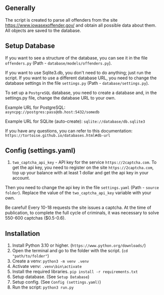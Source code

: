 ## Generally
The script is created to parse all offenders from the site https://www.iowasexoffender.gov/ and obtain all possible data about them. All objects are saved to the database.


## Setup Database
If you want to see a structure of the database, you can see it in the file `offenders.py` (Path - `database/models/offenders.py`).

If you want to use Sqlite3.db, you don't need to do anything; just run the script. If you want to use a different database URL, you need to change the database settings in the file `settings.py` (Path - `database/settings.py`).

To set up a `PostgreSQL` database, you need to create a database and, in the settings.py file, change the database URL to your own.

Example URL for PostgreSQL: `asyncpg://postgres:pass@db.host:5432/somedb`

Example URL for SQLite (auto-create): `sqlite://database/db.sqlite3`

If you have any questions, you can refer to this documentation: `https://tortoise.github.io/databases.html#db-url`


## Config (settings.yaml)
1. `two_captcha_api_key` - API key for the service `https://2captcha.com`.
To get the api key, you need to register on the site `https://2captcha.com`, top up your balance with at least 1 dollar and get the api key in your account. 

Then you need to change the api key in the file `settings.yaml` (Path - `source folder`).
Replace the value of the `two_captcha_api_key` variable with your own.

Be careful! Every 10-18 requests the site issues a captcha. At the time of publication, to complete the full cycle of criminals, it was necessary to solve 550-600 captchas ($0.5-0.6).


## Installation
1. Install Python 3.10 or higher. (`https://www.python.org/downloads/`)
2. Open the terminal and go to the folder with the script. (`cd "path/to/folder"`)
3. Create a venv: `python3 -m venv .venv`
4. Activate venv: `.venv\bin\activate`
3. Install the required libraries. `pip install -r requirements.txt`
4. Setup database. (See `Setup Database`)
5. Setup config. (See `Config (settings.yaml)`)
6. Run the script: `python3 run.py`

